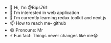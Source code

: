 - 👋 Hi, I’m @Bips761
- 👀 I’m interested in web application
- 🌱 I’m currently learning redux toolkit and next.js
- 📫 How to reach me- github
- 😄 Pronouns: Mr
- ⚡ Fun fact: Things never changes like me😂

<!---
Bips761/Bips761 is a ✨ special ✨ repository because its `README.md` (this file) appears on your GitHub profile.
You can click the Preview link to take a look at your changes and content like me to go on.
--->

